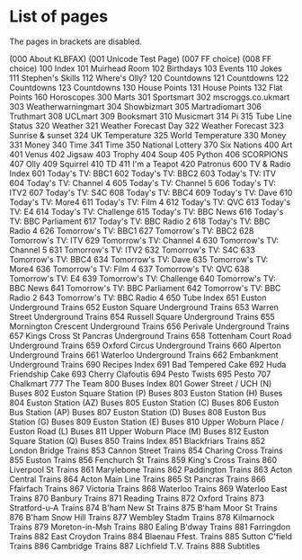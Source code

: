 # List of pages
The pages in brackets are disabled.

(000 About KLBFAX)
(001 Unicode Test Page)
(007 FF choice)
(008 FF choice)
100 Index
101 Muirhead Room
102 Birthdays
103 Events
110 Jokes
111 Stephen's Skills
112 Where's Olly?
120 Countdowns
121 Countdowns
122 Countdowns
123 Countdowns
130 House Points
131 House Points
132 Flat Points
160 Horoscopes
300 Marts
301 Sportsmart
302 mscroggs.co.ukmart
303 Weatherwarningmart
304 Showbizmart
305 Martradiomart
306 Truthmart
308 UCLmart
309 Booksmart
310 Musicmart
314 Pi
315 Tube Line Status
320 Weather
321 Weather Forecast Day
322 Weather Forecast
323 Sunrise & sunset
324 UK Temperature
325 World Temperature
330 Money
331 Money
340 Time
341 Time
350 National Lottery
370 Six Nations
400 Art
401 Venus
402 Jigsaw
403 Trophy
404 Soup
405 Python
406 SCORPIONS
407 Olly
409 Squirrel
410 TD
411 I'm a Teapot
420 Patronus
600 TV & Radio Index
601 Today's TV: BBC1
602 Today's TV: BBC2
603 Today's TV: ITV
604 Today's TV: Channel 4
605 Today's TV: Channel 5
606 Today's TV: ITV2
607 Today's TV: S4C
608 Today's TV: BBC4
609 Today's TV: Dave
610 Today's TV: More4
611 Today's TV: Film 4
612 Today's TV: QVC
613 Today's TV: E4
614 Today's TV: Challenge
615 Today's TV: BBC News
616 Today's TV: BBC Parliament
617 Today's TV: BBC Radio 2
618 Today's TV: BBC Radio 4
626 Tomorrow's TV: BBC1
627 Tomorrow's TV: BBC2
628 Tomorrow's TV: ITV
629 Tomorrow's TV: Channel 4
630 Tomorrow's TV: Channel 5
631 Tomorrow's TV: ITV2
632 Tomorrow's TV: S4C
633 Tomorrow's TV: BBC4
634 Tomorrow's TV: Dave
635 Tomorrow's TV: More4
636 Tomorrow's TV: Film 4
637 Tomorrow's TV: QVC
638 Tomorrow's TV: E4
639 Tomorrow's TV: Challenge
640 Tomorrow's TV: BBC News
641 Tomorrow's TV: BBC Parliament
642 Tomorrow's TV: BBC Radio 2
643 Tomorrow's TV: BBC Radio 4
650 Tube Index
651 Euston Underground Trains
652 Euston Square Underground Trains
653 Warren Street Underground Trains
654 Russell Square Underground Trains
655 Mornington Crescent Underground Trains
656 Perivale Underground Trains
657 Kings Cross St Pancras Underground Trains
658 Tottenham Court Road Underground Trains
659 Oxford Circus Underground Trains
660 Alperton Underground Trains
661 Waterloo Underground Trains
662 Embankment Underground Trains
690 Recipes Index
691 Bad Tempered Cake
692 Huda Friendship Cake
693 Cherry Clafoutis
694 Pesto Twists
695 Pesto
707 Chalkmart
777 The Team
800 Buses Index
801 Gower Street / UCH (N) Buses
802 Euston Square Station (P) Buses
803 Euston Station (H) Buses
804 Euston Station (AZ) Buses
805 Euston Station (C) Buses
806 Euston Bus Station (AP) Buses
807 Euston Station (D) Buses
808 Euston Bus Station (G) Buses
809 Euston Station (E) Buses
810 Upper Woburn Place / Euston Road (L) Buses
811 Upper Woburn Place (M) Buses
812 Euston Square Station (Q) Buses
850 Trains Index
851 Blackfriars Trains
852 London Bridge Trains
853 Cannon Street Trains
854 Charing Cross Trains
855 Euston Trains
856 Fenchurch St Trains
859 King's Cross Trains
860 Liverpool St Trains
861 Marylebone Trains
862 Paddington Trains
863 Acton Central Trains
864 Acton Main Line Trains
865 St Pancras Trains
866 Ffairfach Trains
867 Victoria Trains
868 Waterloo Trains
869 Waterloo East Trains
870 Banbury Trains
871 Reading Trains
872 Oxford Trains
873 Stratford-u-A Trains
874 B'ham New St Trains
875 B'ham Moor St Trains
876 B'ham Snow Hill Trains
877 Wembley Stadm Trains
878 Kilmarnock Trains
879 Moreton-in-Msh Trains
880 Ealing B'dway Trains
881 Farringdon Trains
882 East Croydon Trains
884 Blaenau Ffest. Trains
885 Sutton C'field Trains
886 Cambridge Trains
887 Lichfield T.V. Trains
888 Subtitles